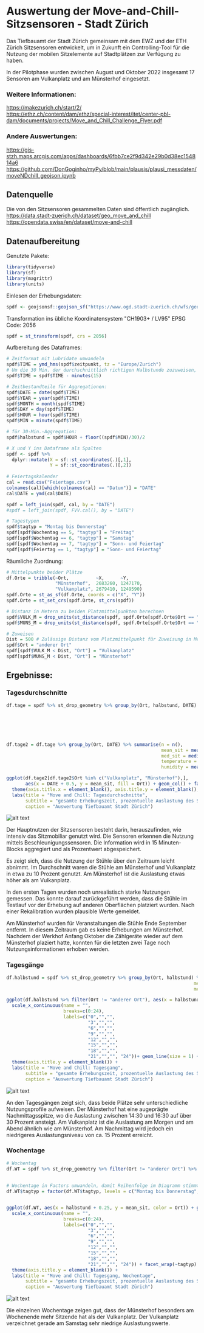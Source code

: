 # Auswertung der Move-and-Chill-Sitzsensoren - Stadt Zürich

Das Tiefbauamt der Stadt Zürich gemeinsam mit dem EWZ und der ETH Zürich Sitzsensoren entwickelt, um in Zukunft ein Controlling-Tool für die Nutzung der mobilen Sitzelemente auf Stadtplätzen zur Verfügung zu haben.

In der Pilotphase wurden zwischen August und Oktober 2022 insgesamt 17 Sensoren am Vulkanplatz und am Münsterhof eingesetzt. 

### Weitere Informationen:
https://makezurich.ch/start/2/  
https://ethz.ch/content/dam/ethz/special-interest/itet/center-pbl-dam/documents/projects/Move_and_Chill_Challenge_Flyer.pdf

### Andere Auswertungen:
https://gis-stzh.maps.arcgis.com/apps/dashboards/6fbb7ce2f9d342e29b0d38ec154814a6  
https://github.com/DonGoginho/myPy/blob/main/plausis/plausi_messdaten/moveNDchill_geojson.ipynb  

## Datenquelle
Die von den Sitzsensoren gesammelten Daten sind öffentlich zugänglich.  
https://data.stadt-zuerich.ch/dataset/geo_move_and_chill  
https://opendata.swiss/en/dataset/move-and-chill

## Datenaufbereitung
Genutzte Pakete:
```R
library(tidyverse)
library(sf)
library(magrittr)
library(units)
```

Einlesen der Erhebungsdaten:
```R
spdf <- geojsonsf::geojson_sf("https://www.ogd.stadt-zuerich.ch/wfs/geoportal/Move_and_Chill?service=WFS&version=1.1.0&request=GetFeature&outputFormat=GeoJSON&typename=view_moveandchill")
```

Transformation ins übliche Koordinatensystem "CH1903+ / LV95" EPSG Code: 2056
```R
spdf = st_transform(spdf, crs = 2056)
```

Aufbereitung des Dataframes:
```R
# Zeitformat mit Lubridate umwandeln
spdf$TIME = ymd_hms(spdf$zeitpunkt, tz = "Europe/Zurich")
# Um die 30 Min. der durchschnittlich richtigen Halbstunde zuzuweisen, werden 15 Min. abgezogen. 
spdf$TIME = spdf$TIME - minutes(15)

# Zeitbestandteile für Aggregationen:
spdf$DATE = date(spdf$TIME)
spdf$YEAR = year(spdf$TIME)
spdf$MONTH = month(spdf$TIME)
spdf$DAY = day(spdf$TIME)
spdf$HOUR = hour(spdf$TIME)
spdf$MIN = minute(spdf$TIME)

# für 30-Min.-Aggregation:
spdf$halbstund = spdf$HOUR + floor((spdf$MIN)/30)/2

# X und Y ins Dataframe als Spalten
spdf <- spdf %>%
  dplyr::mutate(X = sf::st_coordinates(.)[,1],
                Y = sf::st_coordinates(.)[,2])
                
# Feiertagskalender
cal = read.csv("Feiertage.csv")
colnames(cal)[which(colnames(cal) == "Datum")] = "DATE"
cal$DATE = ymd(cal$DATE)

spdf = left_join(spdf, cal, by = "DATE")
#spdf = left_join(spdf, FVV.cal(), by = "DATE")

# Tagestypen
spdf$tagtyp = "Montag bis Donnerstag"
spdf[spdf$Wochentag == 5, "tagtyp"] = "Freitag"
spdf[spdf$Wochentag == 6, "tagtyp"] = "Samstag"
spdf[spdf$Wochentag == 7, "tagtyp"] = "Sonn- und Feiertag"
spdf[spdf$Feiertag == 1, "tagtyp"] = "Sonn- und Feiertag"
```

Räumliche Zuordnung:
```R
# Mittelpunkte beider Plätze
df.Orte = tribble(~Ort,          ~X,      ~Y,
                  "Münsterhof",  2683260, 1247170,
                  "Vulkanplatz", 2679410, 1249590)
spdf.Orte = st_as_sf(df.Orte, coords = c("X", "Y"))
spdf.Orte = st_set_crs(spdf.Orte, st_crs(spdf))

# Distanz in Metern zu beiden Platzmittelpunkten berechnen
spdf$VULK_M = drop_units(st_distance(spdf, spdf.Orte[spdf.Orte$Ort == "Vulkanplatz",]))
spdf$MUNS_M = drop_units(st_distance(spdf, spdf.Orte[spdf.Orte$Ort == "Münsterhof",]))

# Zuweisen
Dist = 500 # Zulässige Distanz vom Platzmittelpunkt für Zuweisung in Metern
spdf$Ort = "anderer Ort"
spdf[spdf$VULK_M < Dist, "Ort"] = "Vulkanplatz"
spdf[spdf$MUNS_M < Dist, "Ort"] = "Münsterhof"
```

## Ergebnisse:  

### Tagesdurchschnitte
```R
df.tage = spdf %>% st_drop_geometry %>% group_by(Ort, halbstund, DATE) %>% summarise(n = n(), sensoren = length(unique(sensor_eui)),
                                                                                     mean_sit = mean(sit),
                                                                                     med_sit = median(sit),
                                                                                     Proz = (n()/48*100)/length(unique(sensor_eui)),
                                                                                     temperature = median(temperature),
                                                                                     humidity = median(humidity))

df.tage2 = df.tage %>% group_by(Ort, DATE) %>% summarise(n = n(), 
                                                         mean_sit = mean(mean_sit),
                                                         med_sit = median(med_sit),
                                                         temperature = mean(temperature),
                                                         humidity = mean(humidity))

ggplot(df.tage2[df.tage2$Ort %in% c("Vulkanplatz", "Münsterhof"),], 
       aes(x = DATE + 0.5, y = mean_sit, fill = Ort)) + geom_col() + facet_wrap(~Ort) + theme_bw() + 
  theme(axis.title.x = element_blank(), axis.title.y = element_blank(), legend.position = "none") + 
  labs(title = "Move and Chill: Tagesdurchschnitte", 
       subtitle = "gesamte Erhebungszeit, prozentuelle Auslastung des Sitzmobiliars",
       caption = "Auswertung Tiefbauamt Stadt Zürich")
```

![alt text](https://github.com/floriafa/moveandchill/blob/main/tage.png)

Der Hauptnutzen der Sitzsensoren besteht darin, herauszufinden, wie intensiv das Sitzmobiliar genutzt wird. Die Sensoren erkennen die Nutzung mittels Beschleunigungssensoren. Die Information wird in 15 Minuten-Blocks aggregiert und als Prozentwert abgespeichert.   

Es zeigt sich, dass die Nutzung der Stühle über den Zeitraum leicht abnimmt. Im Durchschnitt waren die Stühle am Münsterhof und Vulkanplatz in etwa zu 10 Prozent genutzt. Am Münsterhof ist die Auslastung etwas höher als am Vulkanplatz.

In den ersten Tagen wurden noch unrealistisch starke Nutzungen gemessen. Das konnte darauf zurückgeführt werden, dass die Stühle im Testlauf vor der Erhebung auf anderen Oberflächen platziert wurden. Nach einer Rekalibration wurden plausible Werte gemeldet. 

Am Münsterhof wurden für Veranstaltungen die Stühle Ende September entfernt. In diesem Zeitraum gab es keine Erhebungen am Münsterhof. Nachdem der Werkhof Anfang Oktober die Zählgeräte wieder auf dem Münsterhof plaziert hatte, konnten für die letzten zwei Tage noch Nutzungsinformationen erhoben werden.


### Tagesgänge
```R
df.halbstund = spdf %>% st_drop_geometry %>% group_by(Ort, halbstund) %>% summarise(n = n(), 
                                                                     mean_sit = mean(sit),
                                                                     med_sit = median(sit)) 

ggplot(df.halbstund %>% filter(Ort != "anderer Ort"), aes(x = halbstund + 0.25, y = mean_sit, color = Ort)) + 
  scale_x_continuous(name = "",
                     breaks=c(0:24),
                     labels=c("0","","",
                              "3","","",
                              "6","","",
                              "9","","",
                              "12","","",
                              "15","","",
                              "18","","",
                              "21","","", "24"))+ geom_line(size = 1) + theme_bw() + 
  theme(axis.title.y = element_blank()) + 
  labs(title = "Move and Chill: Tagesgang", 
       subtitle = "gesamte Erhebungszeit, prozentuelle Auslastung des Sitzmobiliars, Halbstunden",
       caption = "Auswertung Tiefbauamt Stadt Zürich")
```
![alt text](https://github.com/floriafa/moveandchill/blob/main/Tagesgang.png)

   
An den Tagesgängen zeigt sich, dass beide Plätze sehr unterschiedliche Nutzungsprofile aufweisen. Der Münsterhof hat eine augeprägte Nachmittagsspitze, wo die Auslastung zwischen 14:30 und 16:30 auf über 30 Prozent ansteigt. Am Vulkanplatz ist die Auslastung am Morgen und am Abend ähnlich wie am Münsterhof. Am Nachmittag wird jedoch ein niedrigeres Auslastungsniveau von ca. 15 Prozent erreicht. 


### Wochentage
```R
# Wochentag
df.WT = spdf %>% st_drop_geometry %>% filter(Ort != "anderer Ort") %>% group_by(Ort, halbstund, tagtyp) %>% summarise(n = n(), 
                                                                                    mean_sit = mean(sit),
                                                                                    med_sit = median(sit)) 
# Wochentage in Factors umwandeln, damit Reihenfolge im Diagramm stimmt.
df.WT$tagtyp = factor(df.WT$tagtyp, levels = c("Montag bis Donnerstag", "Freitag", "Samstag", "Sonn- und Feiertag"))


ggplot(df.WT, aes(x = halbstund + 0.25, y = mean_sit, color = Ort)) + geom_line(size = 1) + 
  scale_x_continuous(name = "",
                     breaks=c(0:24),
                     labels=c("0","","",
                              "3","","",
                              "6","","",
                              "9","","",
                              "12","","",
                              "15","","",
                              "18","","",
                              "21","","", "24")) + facet_wrap(~tagtyp) + theme_bw() + 
  theme(axis.title.y = element_blank()) + 
  labs(title = "Move and Chill: Tagesgang, Wochentage", 
       subtitle = "gesamte Erhebungszeit, prozentuelle Auslastung des Sitzmobiliars, Halbstunden",
       caption = "Auswertung Tiefbauamt Stadt Zürich")
```

![alt text](https://github.com/floriafa/moveandchill/blob/main/wochentage.png)




Die einzelnen Wochentage zeigen gut, dass der Münsterhof besonders am Wochenende mehr Sitzende hat als der Vulkanplatz. Der Vulkanplatz verzeichnet gerade am Samstag sehr niedrige Auslastungswerte.
